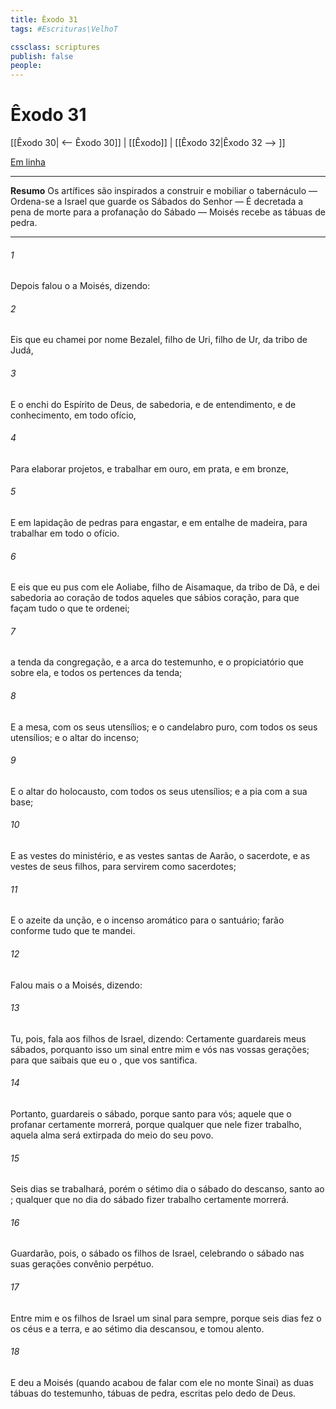 ```yaml
---
title: Êxodo 31
tags: #Escrituras\VelhoT

cssclass: scriptures
publish: false
people:
---
```


# Êxodo 31
[[Êxodo 30| <-- Êxodo 30]] | [[Êxodo]] | [[Êxodo 32|Êxodo 32 --> ]]

[Em linha](https://churchofjesuschrist.org/study/scriptures/ot/ex/31?lang=por)

---
__Resumo__
Os artífices são inspirados a construir e mobiliar o tabernáculo — Ordena-se a Israel que guarde os Sábados do Senhor — É decretada a pena de morte para a profanação do Sábado — Moisés recebe as tábuas de pedra.

---
###### 1 
Depois falou o  a Moisés, dizendo:

###### 2 
Eis que eu chamei por nome Bezalel, filho de Uri, filho de Ur, da tribo de Judá,

###### 3 
E o enchi do Espírito de Deus, de sabedoria, e de entendimento, e de conhecimento, em todo ofício,

###### 4 
Para elaborar projetos, e trabalhar em ouro, em prata, e em bronze,

###### 5 
E em lapidação de pedras para engastar, e em entalhe de madeira, para trabalhar em todo o ofício.

###### 6 
E eis que eu pus com ele Aoliabe, filho de Aisamaque, da tribo de Dã, e dei sabedoria ao coração de todos aqueles que  sábios  coração, para que façam tudo o que te ordenei;

###### 7 
 a tenda da congregação, e a arca do testemunho, e o propiciatório que  sobre ela, e todos os pertences da tenda;

###### 8 
E a mesa, com os seus utensílios; e o candelabro puro, com todos os seus utensílios; e o altar do incenso;

###### 9 
E o altar do holocausto, com todos os seus utensílios; e a pia com a sua base;

###### 10 
E as vestes do ministério, e as vestes santas de Aarão, o sacerdote, e as vestes de seus filhos, para servirem como sacerdotes;

###### 11 
E o azeite da unção, e o incenso aromático para o santuário; farão conforme tudo que te mandei.

###### 12 
Falou mais o  a Moisés, dizendo:

###### 13 
Tu, pois, fala aos filhos de Israel, dizendo: Certamente guardareis meus sábados, porquanto isso  um sinal entre mim e vós nas vossas gerações; para que saibais que eu  o , que vos santifica.

###### 14 
Portanto, guardareis o sábado, porque santo  para vós; aquele que o profanar certamente morrerá, porque qualquer que nele fizer  trabalho, aquela alma será extirpada do meio do seu povo.

###### 15 
Seis dias se trabalhará, porém o sétimo dia  o sábado do descanso, santo ao ; qualquer que no dia do sábado fizer  trabalho certamente morrerá.

###### 16 
Guardarão, pois, o sábado os filhos de Israel, celebrando o sábado nas suas gerações  convênio perpétuo.

###### 17 
Entre mim e os filhos de Israel  um sinal para sempre, porque  seis dias fez o  os céus e a terra, e ao sétimo dia descansou, e tomou alento.

###### 18 
E deu a Moisés (quando acabou de falar com ele no monte Sinai) as duas tábuas do testemunho, tábuas de pedra, escritas pelo dedo de Deus.

